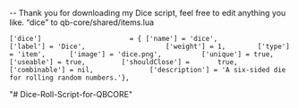 -- Thank you for downloading my Dice script, feel free to edit anything you like. “dice” to qb-core/shared/items.lua



    ['dice']                      = { ['name'] = 'dice',                           ['label'] = 'Dice',                    ['weight'] = 1,        ['type'] = 'item',      ['image'] = 'dice.png',          ['unique'] = true,                     ['useable'] = true,         ['shouldClose'] =       true,             ['combinable'] = nil,              ['description'] = 'A six-sided die for rolling random numbers.'},
"# Dice-Roll-Script-for-QBCORE" 
